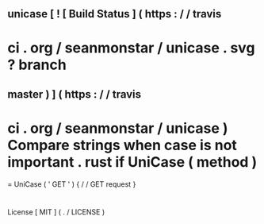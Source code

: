 #
unicase
[
!
[
Build
Status
]
(
https
:
/
/
travis
-
ci
.
org
/
seanmonstar
/
unicase
.
svg
?
branch
=
master
)
]
(
https
:
/
/
travis
-
ci
.
org
/
seanmonstar
/
unicase
)
Compare
strings
when
case
is
not
important
.
rust
if
UniCase
(
method
)
=
=
UniCase
(
'
GET
'
)
{
/
/
GET
request
}
#
#
License
[
MIT
]
(
.
/
LICENSE
)

